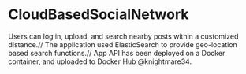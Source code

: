 # CloudBasedSocialNetwork

Users can log in, upload, and search nearby posts within a customized distance.//
The application used ElasticSearch to provide geo-location based search functions.//
App API has been deployed on a Docker container, and uploaded to Docker Hub @knightmare34. 
